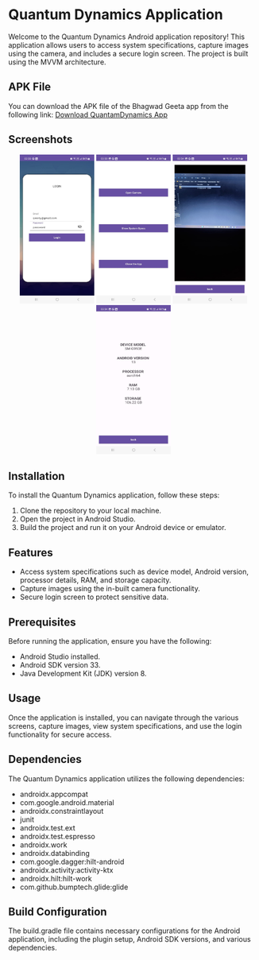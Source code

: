 # Quantum Dynamics Application

Welcome to the Quantum Dynamics Android application repository! This application allows users to access system specifications, capture images using the camera, and includes a secure login screen. The project is built using the MVVM architecture.

## APK File

You can download the APK file of the Bhagwad Geeta app from the following link:
[Download QuantamDynamics App](https://github.com/acuon/QuantumDynamics/tree/master/files/apk)

## Screenshots
<p align="center">
  <a href="https://github.com/acuon/QuantumDynamics" title="Login Screen"><img height="300" width="150" src="https://github.com/acuon/QuantumDynamics/blob/master/files/ss/ss1.png"></a>
  <a href="https://github.com/acuon/QuantumDynamics" title="Dashboard Screen"><img height="300" width="150" src="https://github.com/acuon/QuantumDynamics/blob/master/files/ss/ss2.png"></a>
  <a href="https://github.com/acuon/QuantumDynamics" title="Image Capture"><img height="300" width="150" src="https://github.com/acuon/QuantumDynamics/blob/master/files/ss/ss3.png"></a>
  <a href="https://github.com/acuon/QuantumDynamics" title="Device Information"><img height="300" width="150" src="https://github.com/acuon/QuantumDynamics/blob/master/files/ss/ss4.png"></a>
</p>


## Installation

To install the Quantum Dynamics application, follow these steps:

1. Clone the repository to your local machine.
2. Open the project in Android Studio.
3. Build the project and run it on your Android device or emulator.

## Features

- Access system specifications such as device model, Android version, processor details, RAM, and storage capacity.
- Capture images using the in-built camera functionality.
- Secure login screen to protect sensitive data.

## Prerequisites

Before running the application, ensure you have the following:

- Android Studio installed.
- Android SDK version 33.
- Java Development Kit (JDK) version 8.

## Usage

Once the application is installed, you can navigate through the various screens, capture images, view system specifications, and use the login functionality for secure access.

## Dependencies

The Quantum Dynamics application utilizes the following dependencies:

- androidx.appcompat
- com.google.android.material
- androidx.constraintlayout
- junit
- androidx.test.ext
- androidx.test.espresso
- androidx.work
- androidx.databinding
- com.google.dagger:hilt-android
- androidx.activity:activity-ktx
- androidx.hilt:hilt-work
- com.github.bumptech.glide:glide

## Build Configuration

The build.gradle file contains necessary configurations for the Android application, including the plugin setup, Android SDK versions, and various dependencies.


